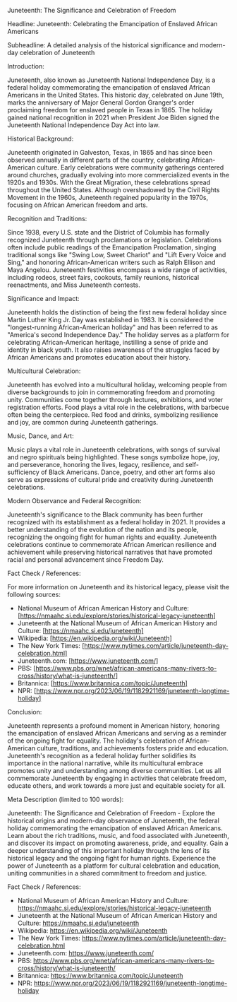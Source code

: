 Juneteenth: The Significance and Celebration of Freedom

Headline: Juneteenth: Celebrating the Emancipation of Enslaved African Americans

Subheadline: A detailed analysis of the historical significance and modern-day celebration of Juneteenth

Introduction:

Juneteenth, also known as Juneteenth National Independence Day, is a federal holiday commemorating the emancipation of enslaved African Americans in the United States. This historic day, celebrated on June 19th, marks the anniversary of Major General Gordon Granger's order proclaiming freedom for enslaved people in Texas in 1865. The holiday gained national recognition in 2021 when President Joe Biden signed the Juneteenth National Independence Day Act into law.

Historical Background:

Juneteenth originated in Galveston, Texas, in 1865 and has since been observed annually in different parts of the country, celebrating African-American culture. Early celebrations were community gatherings centered around churches, gradually evolving into more commercialized events in the 1920s and 1930s. With the Great Migration, these celebrations spread throughout the United States. Although overshadowed by the Civil Rights Movement in the 1960s, Juneteenth regained popularity in the 1970s, focusing on African American freedom and arts.

Recognition and Traditions:

Since 1938, every U.S. state and the District of Columbia has formally recognized Juneteenth through proclamations or legislation. Celebrations often include public readings of the Emancipation Proclamation, singing traditional songs like "Swing Low, Sweet Chariot" and "Lift Every Voice and Sing," and honoring African-American writers such as Ralph Ellison and Maya Angelou. Juneteenth festivities encompass a wide range of activities, including rodeos, street fairs, cookouts, family reunions, historical reenactments, and Miss Juneteenth contests.

Significance and Impact:

Juneteenth holds the distinction of being the first new federal holiday since Martin Luther King Jr. Day was established in 1983. It is considered the "longest-running African-American holiday" and has been referred to as "America's second Independence Day." The holiday serves as a platform for celebrating African-American heritage, instilling a sense of pride and identity in black youth. It also raises awareness of the struggles faced by African Americans and promotes education about their history.

Multicultural Celebration:

Juneteenth has evolved into a multicultural holiday, welcoming people from diverse backgrounds to join in commemorating freedom and promoting unity. Communities come together through lectures, exhibitions, and voter registration efforts. Food plays a vital role in the celebrations, with barbecue often being the centerpiece. Red food and drinks, symbolizing resilience and joy, are common during Juneteenth gatherings.

Music, Dance, and Art:

Music plays a vital role in Juneteenth celebrations, with songs of survival and negro spirituals being highlighted. These songs symbolize hope, joy, and perseverance, honoring the lives, legacy, resilience, and self-sufficiency of Black Americans. Dance, poetry, and other art forms also serve as expressions of cultural pride and creativity during Juneteenth celebrations.

Modern Observance and Federal Recognition:

Juneteenth's significance to the Black community has been further recognized with its establishment as a federal holiday in 2021. It provides a better understanding of the evolution of the nation and its people, recognizing the ongoing fight for human rights and equality. Juneteenth celebrations continue to commemorate African American resilience and achievement while preserving historical narratives that have promoted racial and personal advancement since Freedom Day.

Fact Check / References:

For more information on Juneteenth and its historical legacy, please visit the following sources:
- National Museum of African American History and Culture: [https://nmaahc.si.edu/explore/stories/historical-legacy-juneteenth]
- Juneteenth at the National Museum of African American History and Culture: [https://nmaahc.si.edu/juneteenth]
- Wikipedia: [https://en.wikipedia.org/wiki/Juneteenth]
- The New York Times: [https://www.nytimes.com/article/juneteenth-day-celebration.html]
- Juneteenth.com: [https://www.juneteenth.com/]
- PBS: [https://www.pbs.org/wnet/african-americans-many-rivers-to-cross/history/what-is-juneteenth/]
- Britannica: [https://www.britannica.com/topic/Juneteenth]
- NPR: [https://www.npr.org/2023/06/19/1182921169/juneteenth-longtime-holiday]

Conclusion:

Juneteenth represents a profound moment in American history, honoring the emancipation of enslaved African Americans and serving as a reminder of the ongoing fight for equality. The holiday's celebration of African-American culture, traditions, and achievements fosters pride and education. Juneteenth's recognition as a federal holiday further solidifies its importance in the national narrative, while its multicultural embrace promotes unity and understanding among diverse communities. Let us all commemorate Juneteenth by engaging in activities that celebrate freedom, educate others, and work towards a more just and equitable society for all.

Meta Description (limited to 100 words):

Juneteenth: The Significance and Celebration of Freedom - Explore the historical origins and modern-day observance of Juneteenth, the federal holiday commemorating the emancipation of enslaved African Americans. Learn about the rich traditions, music, and food associated with Juneteenth, and discover its impact on promoting awareness, pride, and equality. Gain a deeper understanding of this important holiday through the lens of its historical legacy and the ongoing fight for human rights. Experience the power of Juneteenth as a platform for cultural celebration and education, uniting communities in a shared commitment to freedom and justice.

Fact Check / References:
- National Museum of African American History and Culture: https://nmaahc.si.edu/explore/stories/historical-legacy-juneteenth
- Juneteenth at the National Museum of African American History and Culture: https://nmaahc.si.edu/juneteenth
- Wikipedia: https://en.wikipedia.org/wiki/Juneteenth
- The New York Times: https://www.nytimes.com/article/juneteenth-day-celebration.html
- Juneteenth.com: https://www.juneteenth.com/
- PBS: https://www.pbs.org/wnet/african-americans-many-rivers-to-cross/history/what-is-juneteenth/
- Britannica: https://www.britannica.com/topic/Juneteenth
- NPR: https://www.npr.org/2023/06/19/1182921169/juneteenth-longtime-holiday